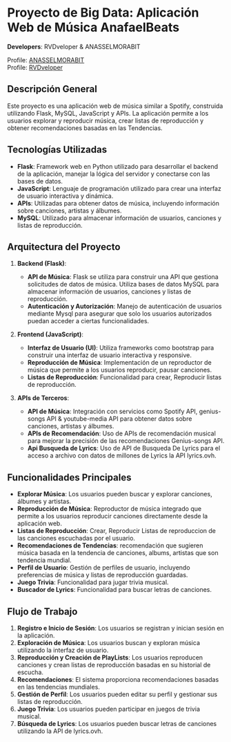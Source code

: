 # Proyecto de Big Data: Aplicación Web de Música AnafaelBeats
**Developers**: RVDveloper & ANASSELMORABIT 

Profile: [ANASSELMORABIT](https://github.com/ANASSELMORABIT)  
Profile: [RVDveloper](https://github.com/RVDveloper)

## Descripción General

Este proyecto es una aplicación web de música similar a Spotify, construida utilizando Flask, MySQL, JavaScript y APIs. La aplicación permite a los usuarios explorar y reproducir música, crear listas de reproducción y obtener recomendaciones basadas en las Tendencias.

## Tecnologías Utilizadas

- **Flask**: Framework web en Python utilizado para desarrollar el backend de la aplicación, manejar la lógica del servidor y conectarse con las bases de datos.
- **JavaScript**: Lenguaje de programación utilizado para crear una interfaz de usuario interactiva y dinámica.
- **APIs**: Utilizadas para obtener datos de música, incluyendo información sobre canciones, artistas y álbumes.
- **MySQL**:  Utilizado para almacenar información de usuarios, canciones y listas de reproducción.

## Arquitectura del Proyecto

1. **Backend (Flask)**:
    - **API de Música**: Flask se utiliza para construir una API que gestiona solicitudes de datos de música. Utiliza bases de datos MySQL para almacenar información de usuarios, canciones y listas de reproducción.
    - **Autenticación y Autorización**: Manejo de autenticación de usuarios mediante Mysql para asegurar que solo los usuarios autorizados puedan acceder a ciertas funcionalidades.

2. **Frontend (JavaScript)**:
    - **Interfaz de Usuario (UI)**: Utiliza frameworks como bootstrap para construir una interfaz de usuario interactiva y responsive.
    - **Reproducción de Música**: Implementación de un reproductor de música que permite a los usuarios reproducir, pausar canciones.
    - **Listas de Reproducción**: Funcionalidad para crear, Reproducir listas de reproducción.

3. **APIs de Terceros**:
    - **API de Música**: Integración con servicios como Spotify API, genius-songs API & youtube-media API para obtener datos sobre canciones, artistas y álbumes.
    - **APIs de Recomendación**: Uso de APIs de recomendación musical para mejorar la precisión de las recomendaciones Genius-songs API.
    - **Api Busqueda de Lyrics**: Uso de API de Busqueda De Lyrics para el acceso a archivo con datos de millones de Lyrics la API lyrics.ovh.

## Funcionalidades Principales

- **Explorar Música**: Los usuarios pueden buscar y explorar canciones, álbumes y artistas.
- **Reproducción de Música**: Reproductor de música integrado que permite a los usuarios reproducir canciones directamente desde la aplicación web.
- **Listas de Reproducción**: Crear, Reproducir Listas de reproduccion de las canciones escuchadas por el usuario.
- **Recomendaciones de Tendencias**:  recomendación que sugieren música basada en la tendencia de canciones, albums, artistas que son tendencia mundial.
- **Perfil de Usuario**: Gestión de perfiles de usuario, incluyendo preferencias de música y listas de reproducción guardadas.
- **Juego Trivia**: Funcionalidad para jugar trivia musical.
- **Buscador de Lyrics**: Funcionalidad para buscar letras de canciones.

## Flujo de Trabajo

1. **Registro e Inicio de Sesión**: Los usuarios se registran y inician sesión en la aplicación.
2. **Exploración de Música**: Los usuarios buscan y exploran música utilizando la interfaz de usuario.
3. **Reproducción y Creación de PlayLists**: Los usuarios reproducen canciones y crean listas de reproducción basadas en su historial de escucha.
4. **Recomendaciones**: El sistema proporciona recomendaciones basadas en las tendencias mundiales.
5. **Gestión de Perfil**: Los usuarios pueden editar su perfil y gestionar sus listas de reproducción.
6. **Juego Trivia**: Los usuarios pueden participar en juegos de trivia musical.
7. **Búsqueda de Lyrics**: Los usuarios pueden buscar letras de canciones utilizando la API de lyrics.ovh.



